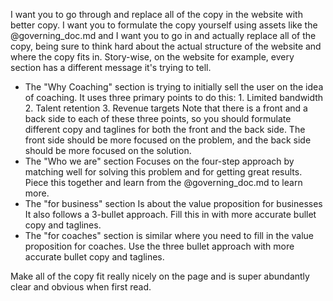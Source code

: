 I want you to go through and replace all of the copy in the website with better copy. I want you to formulate the copy yourself using assets like the @governing_doc.md and I want you to go in and actually replace all of the copy, being sure to think hard about the actual structure of the website and where the copy fits in. Story-wise, on the website for example, every section has a different message it's trying to tell.

- The "Why Coaching" section is trying to initially sell the user on the idea of coaching. It uses three primary points to do this: 1. Limited bandwidth 2. Talent retention 3. Revenue targets
  Note that there is a front and a back side to each of these three points, so you should formulate different copy and taglines for both the front and the back side. The front side should be more focused on the problem, and the back side should be more focused on the solution.
- The "Who we are" section Focuses on the four-step approach by matching well for solving this problem and for getting great results. Piece this together and learn from the @governing_doc.md to learn more.
- The "for business" section Is about the value proposition for businesses It also follows a 3-bullet approach. Fill this in with more accurate bullet copy and taglines.
- The "for coaches" section is similar where you need to fill in the value proposition for coaches. Use the three bullet approach with more accurate bullet copy and taglines.

Make all of the copy fit really nicely on the page and is super abundantly clear and obvious when first read.
